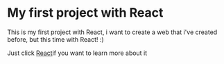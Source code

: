 # My first project with React

This is my first project with React, i want to create a web that i've created before, but this time with React! :)

Just click [React](https://react.dev/learn)if you want to learn more about it